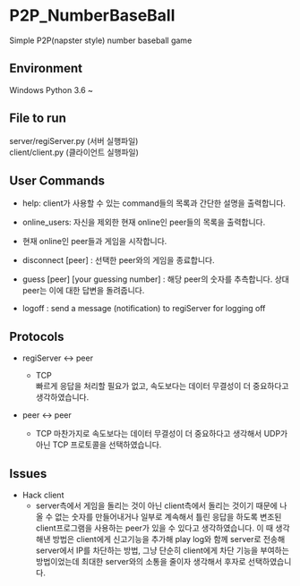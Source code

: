 # P2P_NumberBaseBall
Simple P2P(napster style) number baseball game  


## Environment
Windows
Python 3.6 ~


## File to run
server/regiServer.py (서버 실행파일)  
client/client.py (클라이언트 실행파일)


## User Commands
- help: client가 사용할 수 있는 command들의 목록과 간단한 설명을 출력합니다.

- online_users: 자신을 제외한 현재 online인 peer들의 목록을 출력합니다.

- 현재 online인 peer들과 게임을 시작합니다.

- disconnect [peer] : 선택한 peer와의 게임을 종료합니다.

- guess [peer] [your guessing number] : 해당 peer의 숫자를 추측합니다. 상대 peer는 이에 대한 답변을 돌려줍니다.

- logoff : send a message (notification) to regiServer for logging off 

## Protocols
- regiServer <-> peer
  - TCP  
  빠르게 응답을 처리할 필요가 없고, 속도보다는 데이터 무결성이 더 중요하다고 생각하였습니다.
  
- peer <-> peer
  - TCP
  마찬가지로 속도보다는 데이터 무결성이 더 중요하다고 생각해서 UDP가 아닌 TCP 프로토콜을 선택하였습니다.



## Issues
  
- Hack client
  - server측에서 게임을 돌리는 것이 아닌 client측에서 돌리는 것이기 때문에 나올 수 없는 숫자를 만들어내거나 일부로 계속해서 틀린 응답을 하도록 변조된 client프로그램을 사용하는 peer가 있을 수 있다고 생각하였습니다. 이 때 생각해낸 방법은 client에게 신고기능을 추가해 play log와 함께 server로 전송해 server에서 IP를 차단하는 방법, 그냥 단순히 client에게 차단 기능을 부여하는 방법이었는데 최대한 server와의 소통을 줄이자 생각해서 후자로 선택하였습니다.
